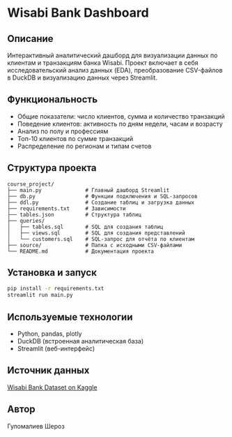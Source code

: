 # Wisabi Bank Dashboard

## Описание
Интерактивный аналитический дашборд для визуализации данных по клиентам и транзакциям банка Wisabi. Проект включает в себя исследовательский анализ данных (EDA), преобразование CSV-файлов в DuckDB и визуализацию данных через Streamlit.

## Функциональность
- Общие показатели: число клиентов, сумма и количество транзакций
- Поведение клиентов: активность по дням недели, часам и возрасту
- Анализ по полу и профессиям
- Топ-10 клиентов по сумме транзакций
- Распределение по регионам и типам счетов

## Структура проекта
```
course_project/
├── main.py              # Главный дашборд Streamlit
├── db.py                # Функции подключения и SQL-запросов
├── ddl.py               # Создание таблиц и загрузка данных
├── requirements.txt     # Зависимости
├── tables.json          # Структура таблиц
├── queries/
│   ├── tables.sql       # SQL для создания таблиц
│   ├── views.sql        # SQL для создания представлений
│   └── customers.sql    # SQL-запрос для отчёта по клиентам
├── source/              # Папка с исходными CSV-файлами
└── README.md            # Документация проекта
```

## Установка и запуск
```bash
pip install -r requirements.txt
streamlit run main.py
```

## Используемые технологии
- Python, pandas, plotly
- DuckDB (встроенная аналитическая база)
- Streamlit (веб-интерфейс)

## Источник данных
[Wisabi Bank Dataset on Kaggle](https://www.kaggle.com/datasets/obinnaiheanachor/wisabi-bank-dataset)

## Автор
Гуломалиев Шероз


